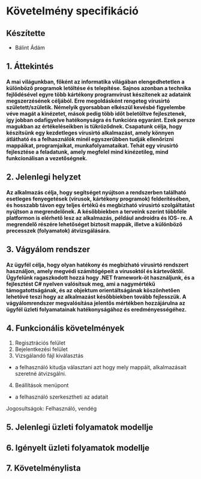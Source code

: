# Követelmény specifikáció

## Készítette

- Bálint Ádám

## 1. Áttekintés

#### A mai világunkban, főként az informatika világában elengedhetetlen a különböző programok letöltése és telepítése. Sajnos azonban a technika fejlődésével egyre több kártékony programvírust készítenek az adataink megszerzésének céljából. Erre megoldásként rengeteg vírusirtó született/születik. Némelyik gyorsabban elkészül kevésbé figyelembe véve magát a kinézetet, mások pedig több időt beletöltve fejlesztenek, így jobban odafigyelve hatékonyságra és funkcióra egyaránt. Ezek persze magukban az értékeléseikben is tükröződnek. Csapatunk célja, hogy készítsünk egy kezdetleges vírusirtó alkalmazást, amely könnyen átlátható és a felhasználók minél egyszerűbben tudják ellenőrizni mappáikat, programjaikat, munkafolyamataikat. Tehát egy vírusirtó fejlesztése a feladatunk, amely megfelel mind kinézetileg, mind funkcionálisan a vezetőségnek.

## 2. Jelenlegi helyzet

#### Az alkalmazás célja, hogy segítséget nyújtson a rendszerben található esetleges fenyegetések (vírusok, kártékony programok) felderítésében, és hosszabb távon egy teljes értékű és megbízható vírusirtó szolgáltatást nyújtson a megrendelőnek. A későbbiekben a terveink szerint többféle platformon is elérhető lesz az alkalmazás, például androidra és IOS- re. A megrendelő részére lehetőséget biztosít mappák, illetve a különböző precesszek (folyamatok) átvizsgálására.

## 3. Vágyálom rendszer

#### Az ügyfél célja, hogy olyan hatékony és megbízható vírusirtó rendszert használjon, amely megvédi számítógépeit a vírusoktól és kártevőktől. Ügyfelünk ragaszkodott hozzá hogy .NET framework-öt használjunk, és a fejlesztést C# nyelven valósítsuk meg, ami a nagymértékű támogatottságának, és az objektum orientáltságának köszönhetően lehetővé teszi hogy az alkalmazást későbbiekben tovább fejlesszük. A vágyálomrendszer megvalósítása jelentős mértékben hozzájárulna az ügyfél üzleti folyamatainak hatékonyságához és eredményességéhez.

## 4. Funkcionális követelmények

1. Regisztrációs felület
2. Bejelentkezési felület
3. Vizsgálandó fájl kiválasztás
 - a felhasználó kitudja választani azt hogy mely mappáit, alkalmazásait szeretné átvizsgálni.
4. Beállítások menüpont
 - a felhasználó szerkesztheti az adatait

Jogosultságok: Felhasználó, vendég

## 5. Jelenlegi üzleti folyamatok modellje

## 6. Igényelt üzleti folyamatok modellje

## 7. Követelménylista
